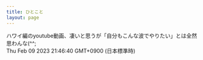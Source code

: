 ```yaml
---
title: ひとこと
layout: page
---
```

<div class="box" dt="1675946800751">
  ハワイ編のyoutube動画、凄いと思うが「自分もこんな波でやりたい」とは全然思わんな(^^;
  <div class="content is-small">Thu Feb 09 2023 21:46:40 GMT+0900 (日本標準時)</div>
</div>